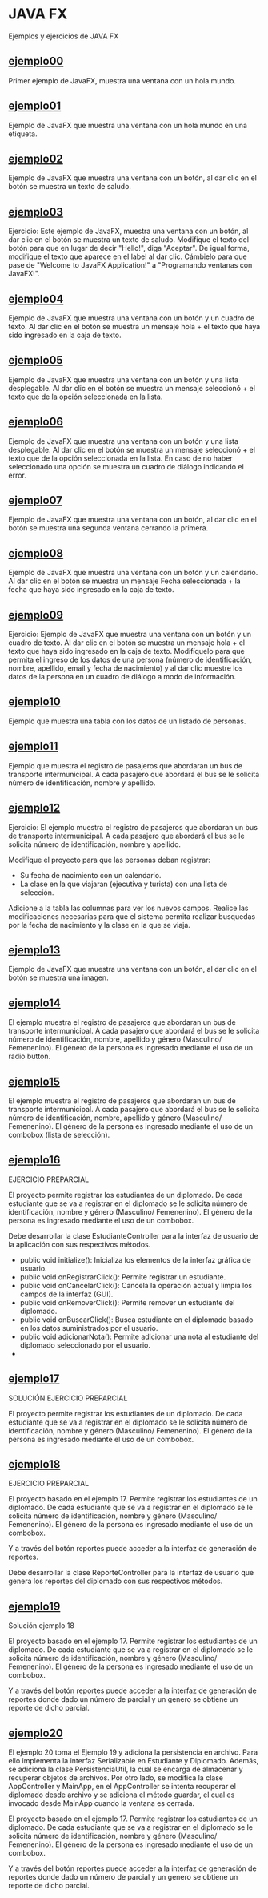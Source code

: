 # JAVA FX

Ejemplos y ejercicios de JAVA FX

## [ejemplo00](./ejemplo00)

Primer ejemplo de JavaFX, muestra una ventana con un hola mundo.

## [ejemplo01](./ejemplo01)

Ejemplo de JavaFX que muestra una ventana con un hola mundo en una etiqueta.

## [ejemplo02](./ejemplo02)

Ejemplo de JavaFX que muestra una ventana con un botón, al dar clic en el botón se muestra un texto de saludo.

## [ejemplo03](./ejemplo03)

Ejercicio: Este ejemplo de JavaFX, muestra una ventana con un botón, al dar clic en el botón se muestra un texto de saludo.
Modifique el texto del botón para que en lugar de decir "Hello!", diga "Aceptar". De igual forma, modifique el texto que aparece en el label al dar clic.
Cámbielo para que pase de "Welcome to JavaFX Application!" a "Programando ventanas con JavaFX!".

## [ejemplo04](./ejemplo04)

Ejemplo de JavaFX que muestra una ventana con un botón y un cuadro de texto. Al dar clic en el botón se muestra un mensaje hola + el texto que haya sido ingresado en la caja de texto.

## [ejemplo05](./ejemplo05)

Ejemplo de JavaFX que muestra una ventana con un botón y una lista desplegable. Al dar clic en el botón se muestra un mensaje seleccionó + el texto que de la opción seleccionada en la lista.

## [ejemplo06](./ejemplo06)

Ejemplo de JavaFX que muestra una ventana con un botón y una lista desplegable. Al dar clic en el botón se muestra un mensaje seleccionó + el texto que de la opción seleccionada en la lista.
En caso de no haber seleccionado una opción se muestra un cuadro de diálogo indicando el error.

## [ejemplo07](./ejemplo07)

Ejemplo de JavaFX que muestra una ventana con un botón, al dar clic en el botón se muestra una segunda ventana cerrando la primera.

## [ejemplo08](./ejemplo08)

Ejemplo de JavaFX que muestra una ventana con un botón y un calendario. Al dar clic en el botón se muestra un mensaje Fecha seleccionada + la fecha que haya sido ingresado en la caja de texto.

## [ejemplo09](./ejemplo09)

Ejercicio: Ejemplo de JavaFX que muestra una ventana con un botón y un cuadro de texto. Al dar clic en el botón se muestra un mensaje hola + el texto que haya sido ingresado en la caja de texto.
Modifíquelo para que permita el ingreso de los datos de una persona (número de identificación, nombre, apellido, email y fecha de nacimiento) y al dar clic muestre los datos de la persona en un cuadro de diálogo a modo de información.

## [ejemplo10](./ejemplo10)

Ejemplo que muestra una tabla con los datos de un listado de personas.

## [ejemplo11](./ejemplo11)

Ejemplo que muestra el registro de pasajeros que abordaran un bus de transporte intermunicipal.
A cada pasajero que abordará el bus se le solicita número de identificación, nombre y apellido.

## [ejemplo12](./ejemplo12)

Ejercicio: El ejemplo muestra el registro de pasajeros que abordaran un bus de transporte intermunicipal.
A cada pasajero que abordará el bus se le solicita número de identificación, nombre y apellido.

Modifique el proyecto para que las personas deban registrar:
- Su fecha de nacimiento con un calendario.
- La clase en la que viajaran (ejecutiva y turista) con una lista de selección.

Adicione a la tabla las columnas para ver los nuevos campos.
Realice las modificaciones necesarias para que el sistema permita realizar busquedas por la fecha de nacimiento y la clase en la que se viaja.

## [ejemplo13](./ejemplo13)

Ejemplo de JavaFX que muestra una ventana con un botón, al dar clic en el botón se muestra una imagen.

## [ejemplo14](./ejemplo14)

El ejemplo muestra el registro de pasajeros que abordaran un bus de transporte intermunicipal.
A cada pasajero que abordará el bus se le solicita número de identificación, nombre, apellido y género (Masculino/ Femenenino).
El género de la persona es ingresado mediante el uso de un radio button.

## [ejemplo15](./ejemplo15)

El ejemplo muestra el registro de pasajeros que abordaran un bus de transporte intermunicipal.
A cada pasajero que abordará el bus se le solicita número de identificación, nombre, apellido y género (Masculino/ Femenenino).
El género de la persona es ingresado mediante el uso de un combobox (lista de selección).


## [ejemplo16](./ejemplo16)

EJERCICIO PREPARCIAL

El proyecto permite registrar los estudiantes de un diplomado. De cada estudiante que se va a registrar en el diplomado se le solicita número de identificación, nombre y género (Masculino/ Femenenino).
El género de la persona es ingresado mediante el uso de un combobox.

Debe desarrollar la clase EstudianteController para la interfaz de usuario de la aplicación con sus respectivos métodos.


- public void initialize(): Inicializa los elementos de la interfaz gráfica de usuario.
- public void onRegistrarClick(): Permite registrar un estudiante.
- public void onCancelarClick(): Cancela la operación actual y limpia los campos de la interfaz (GUI).
- public void onRemoverClick(): Permite remover un estudiante del diplomado.
- public void onBuscarClick(): Busca estudiante en el diplomado basado en los datos suministrados por el usuario.
- public void adicionarNota(): Permite adicionar una nota al estudiante del diplomado seleccionado por el usuario.
- 
## [ejemplo17](./ejemplo17)

SOLUCIÓN EJERCICIO PREPARCIAL

El proyecto permite registrar los estudiantes de un diplomado. De cada estudiante que se va a registrar en el diplomado se le solicita número de identificación, nombre y género (Masculino/ Femenenino).
El género de la persona es ingresado mediante el uso de un combobox.

## [ejemplo18](./ejemplo18)

EJERCICIO PREPARCIAL 

El proyecto basado en el ejemplo 17. Permite registrar los estudiantes de un diplomado. De cada estudiante que se va a registrar en el diplomado se le solicita número de identificación, nombre y género (Masculino/ Femenenino).
El género de la persona es ingresado mediante el uso de un combobox.

Y a través del botón reportes puede acceder a la interfaz de generación de reportes.

Debe desarrollar la clase ReporteController para la interfaz de usuario que genera los reportes del diplomado con sus respectivos métodos.

## [ejemplo19](./ejemplo19)

Solución ejemplo 18

El proyecto basado en el ejemplo 17. Permite registrar los estudiantes de un diplomado. De cada estudiante que se va a registrar en el diplomado se le solicita número de identificación, nombre y género (Masculino/ Femenenino).
El género de la persona es ingresado mediante el uso de un combobox.

Y a través del botón reportes puede acceder a la interfaz de generación de reportes donde dado un número de parcial y un genero se obtiene un reporte de dicho parcial.

## [ejemplo20](./ejemplo20)

El ejemplo 20 toma el Ejemplo 19 y adiciona la persistencia en archivo. Para ello implementa la interfaz Serializable en Estudiante y Diplomado.
Además, se adiciona la clase PersistenciaUtil, la cual se encarga de almacenar y recuperar objetos de archivos.
Por otro lado, se modifica la clase AppController y MainApp, en el AppController se intenta recuperar el diplomado desde archivo y se adiciona el método guardar, el cual es invocado desde MainApp cuando la ventana es cerrada.

El proyecto basado en el ejemplo 17. Permite registrar los estudiantes de un diplomado. De cada estudiante que se va a registrar en el diplomado se le solicita número de identificación, nombre y género (Masculino/ Femenenino).
El género de la persona es ingresado mediante el uso de un combobox.

Y a través del botón reportes puede acceder a la interfaz de generación de reportes donde dado un número de parcial y un genero se obtiene un reporte de dicho parcial.

